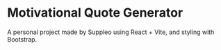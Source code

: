# Motivational Quote Generator

A personal project made by Suppleo using React + Vite, and styling with Bootstrap.
